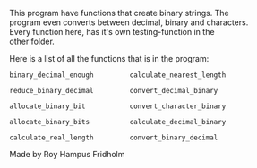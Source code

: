 
This program have functions that create  binary  strings.  The  
program even converts between decimal, binary and  characters.  
Every function here, has  it's  own  testing-function  in  the  
other folder.

Here is a list of all the functions that is  in  the  program:

```
binary_decimal_enough         calculate_nearest_length

reduce_binary_decimal         convert_decimal_binary

allocate_binary_bit           convert_character_binary

allocate_binary_bits          calculate_decimal_binary

calculate_real_length         convert_binary_decimal
```

Made by Roy Hampus Fridholm
